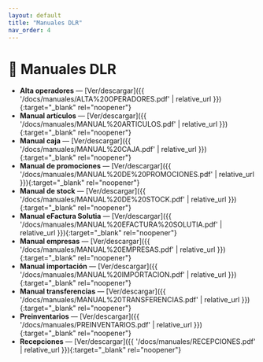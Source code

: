 ```yaml
---
layout: default
title: "Manuales DLR"
nav_order: 4
---
```


# 📄 Manuales DLR

- **Alta operadores** — [Ver/descargar]({{ '/docs/manuales/ALTA%20OPERADORES.pdf' | relative_url }}){:target="_blank" rel="noopener"}
- **Manual artículos** — [Ver/descargar]({{ '/docs/manuales/MANUAL%20ARTICULOS.pdf' | relative_url }}){:target="_blank" rel="noopener"}
- **Manual caja** — [Ver/descargar]({{ '/docs/manuales/MANUAL%20CAJA.pdf' | relative_url }}){:target="_blank" rel="noopener"}
- **Manual de promociones** — [Ver/descargar]({{ '/docs/manuales/MANUAL%20DE%20PROMOCIONES.pdf' | relative_url }}){:target="_blank" rel="noopener"}
- **Manual de stock** — [Ver/descargar]({{ '/docs/manuales/MANUAL%20DE%20STOCK.pdf' | relative_url }}){:target="_blank" rel="noopener"}
- **Manual eFactura Solutia** — [Ver/descargar]({{ '/docs/manuales/MANUAL%20EFACTURA%20SOLUTIA.pdf' | relative_url }}){:target="_blank" rel="noopener"}
- **Manual empresas** — [Ver/descargar]({{ '/docs/manuales/MANUAL%20EMPRESAS.pdf' | relative_url }}){:target="_blank" rel="noopener"}
- **Manual importación** — [Ver/descargar]({{ '/docs/manuales/MANUAL%20IMPORTACION.pdf' | relative_url }}){:target="_blank" rel="noopener"}
- **Manual transferencias** — [Ver/descargar]({{ '/docs/manuales/MANUAL%20TRANSFERENCIAS.pdf' | relative_url }}){:target="_blank" rel="noopener"}
- **Preinventarios** — [Ver/descargar]({{ '/docs/manuales/PREINVENTARIOS.pdf' | relative_url }}){:target="_blank" rel="noopener"}
- **Recepciones** — [Ver/descargar]({{ '/docs/manuales/RECEPCIONES.pdf' | relative_url }}){:target="_blank" rel="noopener"}
